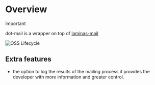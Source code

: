 # Overview

> [!IMPORTANT]
> dot-mail is a wrapper on top of [laminas-mail](https://github.com/laminas/laminas-mail)
>
> ![OSS Lifecycle](https://img.shields.io/osslifecycle/laminas/laminas-mail)

## Extra features

-  the option to log the results of the mailing process it provides the developer with more information and greater control.
